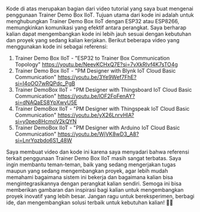 Kode di atas merupakan bagian dari video tutorial yang saya buat mengenai penggunaan Trainer Demo Box IIoT. Tujuan utama dari kode ini adalah untuk menghubungkan Trainer Demo Box IIoT dengan ESP32 atau ESP8266, memungkinkan komunikasi yang efektif antara perangkat. Saya berharap kalian dapat mengembangkan kode ini lebih jauh sesuai dengan kebutuhan dan proyek yang sedang kalian kerjakan.
Berikut beberapa video yang menggunakan kode ini sebagai referensi:
1. Trainer Demo Box IIoT - "ESP32 to Trainer Box Communication Topology"
   https://youtu.be/NeevKCHxQ7E?si=7vXkRIvf4K7sTO4g
3. Trainer Demo Box IIoT - "PM Designer with Blynk IoT Cloud Basic Communication"
   https://youtu.be/3Ye9Wef7FhE?si=I4oOO7wRQPdc_PgB
4. Trainer DemoBox IIoT - "PM Designer with Thingsboard IoT Cloud Basic Communication"
   https://youtu.be/lOF2FoFenAY?si=dNAQaES8YpXwyU5E
5. Trainer DemoBox IIoT - "PM Designer with Thingspeak IoT Cloud Basic Communication"
   https://youtu.be/yX26LnrvHlA?si=y0peo8HcmoV2kQYN
6. Trainer DemoBox IIoT - "PM Designer with Arduino IoT Cloud Basic Communication"
   https://youtu.be/WjVK8wD3_A8?si=LnrYqzbdo6S1_48W

   
Saya membuat video dan kode ini karena saya menyadari bahwa referensi terkait penggunaan Trainer Demo Box IIoT masih sangat terbatas. Saya ingin membantu teman-teman, baik yang sedang mengerjakan tugas maupun yang sedang mengembangkan proyek, agar lebih mudah memahami bagaimana sistem ini bekerja dan bagaimana kalian bisa mengintegrasikannya dengan perangkat kalian sendiri.
Semoga ini bisa memberikan gambaran dan inspirasi bagi kalian untuk mengembangkan proyek inovatif yang lebih besar. Jangan ragu untuk bereksperimen, berbagi ide, dan mengembangkan solusi terbaik untuk kebutuhan kalian! 🚀💡
